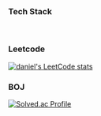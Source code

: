 <br>

### Tech Stack
<a data-theme="dark" data-layers="1,2,3,4" data-stack-embed="true" href="https://embed.stackshare.io/stacks/embed/5703b0d718e5522542d9b41ff7efeb"></a><script async src="https://cdn1.stackshare.io/javascripts/client-code.js" charset="utf-8"></script>

<br>

### Leetcode
[![daniel's LeetCode stats](https://leetcard.jacoblin.cool/donghyun-daniel?ext=contest)](https://github.com/donghyun-daniel/PS-LeetCode)
<br>

### BOJ
[![Solved.ac Profile](http://mazassumnida.wtf/api/v2/generate_badge?boj=zidane92)](https://solved.ac/zidane92e)
